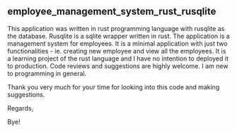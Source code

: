 ## employee_management_system_rust_rusqlite
This application was written in rust programming language with rusqlite as the database. Rusqlite is a sqlite wrapper written in rust. The application is a management system for employees. It is a minimal application with just two functionalities - ie. creating new employee and view all the employees. It is a learning project of the rust language and I have no intention to deployed it to production. Code reviews and suggestions are highly welcome. I am new to programming in general.

Thank you very much for your time for looking into this code and making suggestions.

Regards,

Bye!
